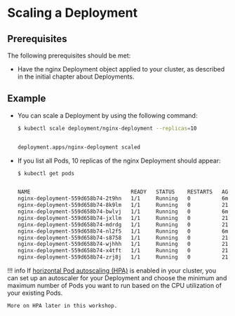 # Scaling a Deployment

## Prerequisites

The following prerequisites should be met:

- Have the nginx Deployment object applied to your cluster, as described in the initial chapter about Deployments.

## Example

- You can scale a Deployment by using the following command:

    ```bash
    $ kubectl scale deployment/nginx-deployment --replicas=10


    deployment.apps/nginx-deployment scaled
    ```

- If you list all Pods, 10 replicas of the nginx Deployment should appear:

    ```bash
    $ kubectl get pods


    NAME                                READY   STATUS    RESTARTS   AGE
    nginx-deployment-559d658b74-2t9hn   1/1     Running   0          6m30s
    nginx-deployment-559d658b74-8k9lm   1/1     Running   0          21s
    nginx-deployment-559d658b74-bwlvj   1/1     Running   0          6m32s
    nginx-deployment-559d658b74-jxllm   1/1     Running   0          21s
    nginx-deployment-559d658b74-mdrdg   1/1     Running   0          21s
    nginx-deployment-559d658b74-nl2f5   1/1     Running   0          6m29s
    nginx-deployment-559d658b74-s8758   1/1     Running   0          21s
    nginx-deployment-559d658b74-wjhhh   1/1     Running   0          21s
    nginx-deployment-559d658b74-x4tft   1/1     Running   0          21s
    nginx-deployment-559d658b74-zrj8j   1/1     Running   0          21s
    ```


!!! info
    If [horizontal Pod autoscaling (HPA)](https://kubernetes.io/docs/tasks/run-application/horizontal-pod-autoscale-walkthrough/) is enabled in your cluster, you can set up an autoscaler for your Deployment and choose the minimum and maximum number of Pods you want to run based on the CPU utilization of your existing Pods.

    More on HPA later in this workshop.
